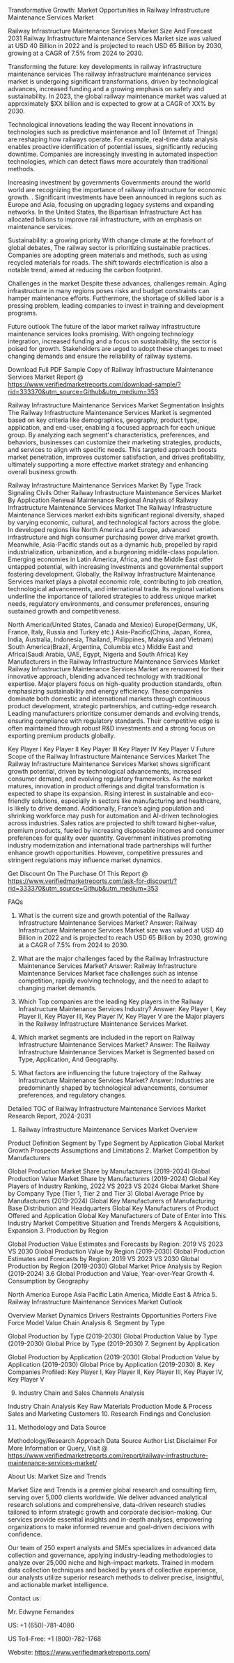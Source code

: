Transformative Growth: Market Opportunities in Railway Infrastructure Maintenance Services Market


Railway Infrastructure Maintenance Services Market Size And Forecast 2031
Railway Infrastructure Maintenance Services Market size was valued at USD 40 Billion in 2022 and is projected to reach USD 65 Billion by 2030, growing at a CAGR of 7.5% from 2024 to 2030.

Transforming the future: key developments in railway infrastructure maintenance services
The railway infrastructure maintenance services market is undergoing significant transformations, driven by technological advances, increased funding and a growing emphasis on safety and sustainability. In 2023, the global railway maintenance market was valued at approximately $XX billion and is expected to grow at a CAGR of XX% by 2030.

Technological innovations leading the way
Recent innovations in technologies such as predictive maintenance and IoT (Internet of Things) are reshaping how railways operate. For example, real-time data analysis enables proactive identification of potential issues, significantly reducing downtime. Companies are increasingly investing in automated inspection technologies, which can detect flaws more accurately than traditional methods.

Increasing investment by governments
Governments around the world world are recognizing the importance of railway infrastructure for economic growth. . Significant investments have been announced in regions such as Europe and Asia, focusing on upgrading legacy systems and expanding networks. In the United States, the Bipartisan Infrastructure Act has allocated billions to improve rail infrastructure, with an emphasis on maintenance services.

Sustainability: a growing priority
With change climate at the forefront of global debates, The railway sector is prioritizing sustainable practices. Companies are adopting green materials and methods, such as using recycled materials for roads. The shift towards electrification is also a notable trend, aimed at reducing the carbon footprint.

Challenges in the market
Despite these advances, challenges remain. Aging infrastructure in many regions poses risks and budget constraints can hamper maintenance efforts. Furthermore, the shortage of skilled labor is a pressing problem, leading companies to invest in training and development programs.

Future outlook
The future of the labor market railway infrastructure maintenance services looks promising. With ongoing technology integration, increased funding and a focus on sustainability, the sector is poised for growth. Stakeholders are urged to adopt these changes to meet changing demands and ensure the reliability of railway systems.

Download Full PDF Sample Copy of Railway Infrastructure Maintenance Services Market Report @ https://www.verifiedmarketreports.com/download-sample/?rid=333370&utm_source=Github&utm_medium=353

Railway Infrastructure Maintenance Services Market Segmentation Insights
The Railway Infrastructure Maintenance Services Market is segmented based on key criteria like demographics, geography, product type, application, and end-user, enabling a focused approach for each unique group. By analyzing each segment's characteristics, preferences, and behaviors, businesses can customize their marketing strategies, products, and services to align with specific needs. This targeted approach boosts market penetration, improves customer satisfaction, and drives profitability, ultimately supporting a more effective market strategy and enhancing overall business growth.

Railway Infrastructure Maintenance Services Market By Type
Track
Signaling
Civils
Other
Railway Infrastructure Maintenance Services Market By Application
Renewal
Maintenance
Regional Analysis of Railway Infrastructure Maintenance Services Market
The Railway Infrastructure Maintenance Services market exhibits significant regional diversity, shaped by varying economic, cultural, and technological factors across the globe. In developed regions like North America and Europe, advanced infrastructure and high consumer purchasing power drive market growth. Meanwhile, Asia-Pacific stands out as a dynamic hub, propelled by rapid industrialization, urbanization, and a burgeoning middle-class population. Emerging economies in Latin America, Africa, and the Middle East offer untapped potential, with increasing investments and governmental support fostering development. Globally, the Railway Infrastructure Maintenance Services market plays a pivotal economic role, contributing to job creation, technological advancements, and international trade. Its regional variations underline the importance of tailored strategies to address unique market needs, regulatory environments, and consumer preferences, ensuring sustained growth and competitiveness.

North America(United States, Canada and Mexico)
Europe(Germany, UK, France, Italy, Russia and Turkey etc.)
Asia-Pacific(China, Japan, Korea, India, Australia, Indonesia, Thailand, Philippines, Malaysia and Vietnam)
South America(Brazil, Argentina, Columbia etc.)
Middle East and Africa(Saudi Arabia, UAE, Egypt, Nigeria and South Africa)
Key Manufacturers in the Railway Infrastructure Maintenance Services Market
Railway Infrastructure Maintenance Services Market are renowned for their innovative approach, blending advanced technology with traditional expertise. Major players focus on high-quality production standards, often emphasizing sustainability and energy efficiency. These companies dominate both domestic and international markets through continuous product development, strategic partnerships, and cutting-edge research. Leading manufacturers prioritize consumer demands and evolving trends, ensuring compliance with regulatory standards. Their competitive edge is often maintained through robust R&D investments and a strong focus on exporting premium products globally.

Key Player I
Key Player II
Key Player III
Key Player IV
Key Player V
Future Scope of the Railway Infrastructure Maintenance Services Market
The Railway Infrastructure Maintenance Services Market shows significant growth potential, driven by technological advancements, increased consumer demand, and evolving regulatory frameworks. As the market matures, innovation in product offerings and digital transformation is expected to shape its expansion. Rising interest in sustainable and eco-friendly solutions, especially in sectors like manufacturing and healthcare, is likely to drive demand. Additionally, France’s aging population and shrinking workforce may push for automation and AI-driven technologies across industries. Sales ratios are projected to shift toward higher-value, premium products, fueled by increasing disposable incomes and consumer preferences for quality over quantity. Government initiatives promoting industry modernization and international trade partnerships will further enhance growth opportunities. However, competitive pressures and stringent regulations may influence market dynamics.

Get Discount On The Purchase Of This Report @ https://www.verifiedmarketreports.com/ask-for-discount/?rid=333370&utm_source=Github&utm_medium=353

FAQs
1. What is the current size and growth potential of the Railway Infrastructure Maintenance Services Market?
Answer: Railway Infrastructure Maintenance Services Market size was valued at USD 40 Billion in 2022 and is projected to reach USD 65 Billion by 2030, growing at a CAGR of 7.5% from 2024 to 2030.

2. What are the major challenges faced by the Railway Infrastructure Maintenance Services Market?
Answer: Railway Infrastructure Maintenance Services Market face challenges such as intense competition, rapidly evolving technology, and the need to adapt to changing market demands.

3. Which Top companies are the leading Key players in the Railway Infrastructure Maintenance Services Industry?
Answer: Key Player I, Key Player II, Key Player III, Key Player IV, Key Player V are the Major players in the Railway Infrastructure Maintenance Services Market.

4. Which market segments are included in the report on Railway Infrastructure Maintenance Services Market?
Answer: The Railway Infrastructure Maintenance Services Market is Segmented based on Type, Application, And Geography.

5. What factors are influencing the future trajectory of the Railway Infrastructure Maintenance Services Market?
Answer: Industries are predominantly shaped by technological advancements, consumer preferences, and regulatory changes.

Detailed TOC of Railway Infrastructure Maintenance Services Market Research Report, 2024-2031
1. Railway Infrastructure Maintenance Services Market Overview

Product Definition
Segment by Type
Segment by Application
Global Market Growth Prospects
Assumptions and Limitations
2. Market Competition by Manufacturers

Global Production Market Share by Manufacturers (2019-2024)
Global Production Value Market Share by Manufacturers (2019-2024)
Global Key Players of Industry Ranking, 2022 VS 2023 VS 2024
Global Market Share by Company Type (Tier 1, Tier 2 and Tier 3)
Global Average Price by Manufacturers (2019-2024)
Global Key Manufacturers of Manufacturing Base Distribution and Headquarters
Global Key Manufacturers of Product Offered and Application
Global Key Manufacturers of Date of Enter into This Industry
Market Competitive Situation and Trends
Mergers & Acquisitions, Expansion
3. Production by Region

Global Production Value Estimates and Forecasts by Region: 2019 VS 2023 VS 2030
Global Production Value by Region (2019-2030)
Global Production Estimates and Forecasts by Region: 2019 VS 2023 VS 2030
Global Production by Region (2019-2030)
Global Market Price Analysis by Region (2019-2024) 3.6 Global Production and Value, Year-over-Year Growth
4. Consumption by Geography

North America
Europe
Asia Pacific
Latin America, Middle East & Africa
5. Railway Infrastructure Maintenance Services Market Outlook

Overview
Market Dynamics
Drivers
Restraints
Opportunities
Porters Five Force Model
Value Chain Analysis 
6. Segment by Type

Global Production by Type (2019-2030)
Global Production Value by Type (2019-2030)
Global Price by Type (2019-2030)
7. Segment by Application

Global Production by Application (2019-2030)
Global Production Value by Application (2019-2030)
Global Price by Application (2019-2030)
8. Key Companies Profiled: Key Player I, Key Player II, Key Player III, Key Player IV, Key Player V

9. Industry Chain and Sales Channels Analysis

Industry Chain Analysis
Key Raw Materials
Production Mode & Process
Sales and Marketing
Customers
10. Research Findings and Conclusion

11. Methodology and Data Source

Methodology/Research Approach
Data Source
Author List
Disclaimer
For More Information or Query, Visit @ https://www.verifiedmarketreports.com/report/railway-infrastructure-maintenance-services-market/

About Us: Market Size and Trends

Market Size and Trends is a premier global research and consulting firm, serving over 5,000 clients worldwide. We deliver advanced analytical research solutions and comprehensive, data-driven research studies tailored to inform strategic growth and corporate decision-making. Our services provide essential insights and in-depth analyses, empowering organizations to make informed revenue and goal-driven decisions with confidence.

Our team of 250 expert analysts and SMEs specializes in advanced data collection and governance, applying industry-leading methodologies to analyze over 25,000 niche and high-impact markets. Trained in modern data collection techniques and backed by years of collective experience, our analysts utilize superior research methods to deliver precise, insightful, and actionable market intelligence.

Contact us:

Mr. Edwyne Fernandes

US: +1 (650)-781-4080

US Toll-Free: +1 (800)-782-1768

Website: https://www.verifiedmarketreports.com/
